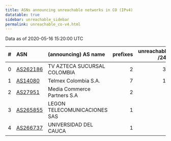 ```yaml
---
title: ASNs announcing unreachable networks in CO (IPv4)
datatable: true
sidebar: unreachable_sidebar
permalink: unreachable_co-v4.html
---
```


Data as of 2020-05-16 15:20:00 UTC


<div class="datatable-begin"></div>

|   # | ASN                                      | (announcing) AS name         |   prefixes |   unreachable /24s |
|----:|:-----------------------------------------|:-----------------------------|-----------:|-------------------:|
|   0 | [AS262186](unreachable_AS262186-v4.html) | TV AZTECA SUCURSAL COLOMBIA  |          2 |                 33 |
|   1 | [AS14080](unreachable_AS14080-v4.html)   | Telmex Colombia S.A.         |          7 |                 17 |
|   2 | [AS27951](unreachable_AS27951-v4.html)   | Media Commerce Partners S.A  |          2 |                  2 |
|   3 | [AS265855](unreachable_AS265855-v4.html) | LEGON TELECOMUNICACIONES SAS |          1 |                  1 |
|   4 | [AS266737](unreachable_AS266737-v4.html) | UNIVERSIDAD DEL CAUCA        |          1 |                  1 |

<div class="datatable-end"></div>